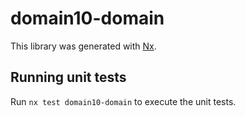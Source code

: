 # domain10-domain

This library was generated with [Nx](https://nx.dev).

## Running unit tests

Run `nx test domain10-domain` to execute the unit tests.
